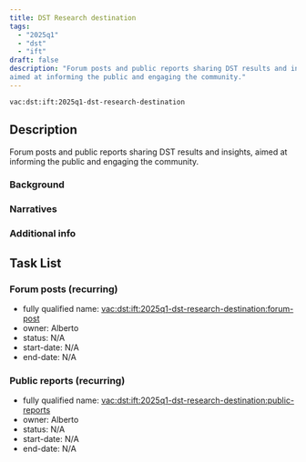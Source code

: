 ```yaml
---
title: DST Research destination
tags:
  - "2025q1"
  - "dst"
  - "ift"
draft: false
description: "Forum posts and public reports sharing DST results and insights,
aimed at informing the public and engaging the community."
---
```


`vac:dst:ift:2025q1-dst-research-destination`


## Description
Forum posts and public reports sharing DST results and insights,
aimed at informing the public and engaging the community.

### Background

### Narratives

### Additional info

## Task List

### Forum posts (recurring)
* fully qualified name: <vac:dst:ift:2025q1-dst-research-destination:forum-post>
* owner: Alberto
* status: N/A
* start-date: N/A
* end-date: N/A

### Public reports (recurring)
* fully qualified name: <vac:dst:ift:2025q1-dst-research-destination:public-reports>
* owner: Alberto
* status: N/A
* start-date: N/A
* end-date: N/A


